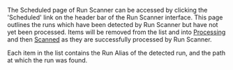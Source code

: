 <!-- TODO: image -->
The Scheduled page of Run Scanner can be accessed by clicking the 'Scheduled'
 link on the header bar of the Run Scanner interface. This page outlines the
runs which have been detected by Run Scanner but have not yet been processed.
Items will be removed from the list and into
[Processing](/processing/) and then
[Scanned](/scanned/) as they are successfully processed
by Run Scanner.

Each item in the list contains the Run Alias of the detected run, and the
path at which the run was found.
